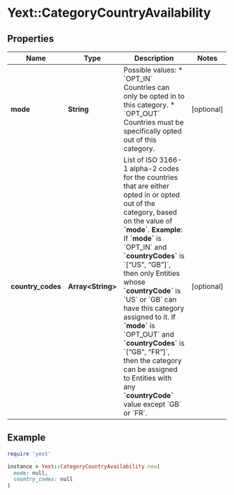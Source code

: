 # Yext::CategoryCountryAvailability

## Properties

| Name | Type | Description | Notes |
| ---- | ---- | ----------- | ----- |
| **mode** | **String** |  Possible values: * &#x60;OPT_IN&#x60; Countries can only be opted in to this category. * &#x60;OPT_OUT&#x60; Countries must be specifically opted out of this category.  | [optional] |
| **country_codes** | **Array&lt;String&gt;** |  List of ISO 3166-1 alpha-2 codes for the countries that are either opted in or opted out of the category, based on the value of **&#x60;mode&#x60;**.  **Example**:  If **&#x60;mode&#x60;** is &#x60;OPT_IN&#x60; and **&#x60;countryCodes&#x60;** is &#x60;[“US”, “GB”]&#x60;, then only Entities whose **&#x60;countryCode&#x60;** is &#x60;US&#x60; or &#x60;GB&#x60; can have this category assigned to it.  If **&#x60;mode&#x60;** is &#x60;OPT_OUT&#x60; and **&#x60;countryCodes&#x60;** is &#x60;[“GB”, “FR”]&#x60;, then the category can be assigned to Entities with any **&#x60;countryCode&#x60;** value except &#x60;GB&#x60; or &#x60;FR&#x60;.  | [optional] |

## Example

```ruby
require 'yext'

instance = Yext::CategoryCountryAvailability.new(
  mode: null,
  country_codes: null
)
```

